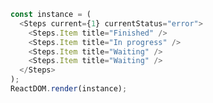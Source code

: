 <!--start-code-->

```js
const instance = (
  <Steps current={1} currentStatus="error">
    <Steps.Item title="Finished" />
    <Steps.Item title="In progress" />
    <Steps.Item title="Waiting" />
    <Steps.Item title="Waiting" />
  </Steps>
);
ReactDOM.render(instance);
```

<!--end-code-->
